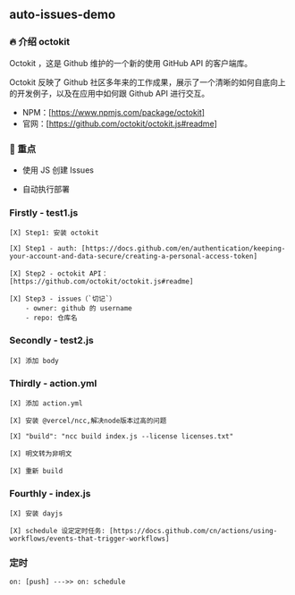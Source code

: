 ## auto-issues-demo

### 🔥 介绍 octokit

Octokit ，这是 Github 维护的一个新的使用 GitHub API 的客户端库。

Octokit 反映了 Github 社区多年来的工作成果，展示了一个清晰的如何自底向上的开发例子，以及在应用中如何跟 Github API 进行交互。

- NPM：[https://www.npmjs.com/package/octokit]
- 官网：[https://github.com/octokit/octokit.js#readme]

### 🏁 重点

- 使用 JS 创建 Issues

- 自动执行部署

### Firstly - test1.js

    [X] Step1: 安装 octokit

    [X] Step1 - auth: [https://docs.github.com/en/authentication/keeping-your-account-and-data-secure/creating-a-personal-access-token]

    [X] Step2 - octokit API：[https://github.com/octokit/octokit.js#readme]

    [X] Step3 - issues（`切记`）
        - owner: github 的 username
        - repo: 仓库名

### Secondly - test2.js

    [X] 添加 body


### Thirdly - action.yml

    [X] 添加 action.yml

    [X] 安装 @vercel/ncc,解决node版本过高的问题

    [X] "build": "ncc build index.js --license licenses.txt"

    [X] 明文转为非明文

    [X] 重新 build

### Fourthly - index.js

    [X] 安装 dayjs

    [X] schedule 设定定时任务: [https://docs.github.com/cn/actions/using-workflows/events-that-trigger-workflows]


### 定时

    on: [push] --->> on: schedule
